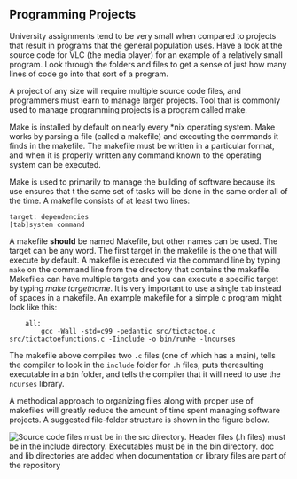 
## Programming Projects 

University assignments tend to be very small when compared to projects that result in programs that the general population uses. Have a look at the source code for VLC (the media player) for an example of a relatively small program. Look through the folders and files to get a sense of just how many lines of code go into that sort of a program.

A project of any size will require multiple source code files, and programmers must learn to manage larger projects. Tool that is commonly used to manage programming projects is a program called make.

Make is installed by default on nearly every \*nix operating system. Make works by parsing a file (called a makefile) and executing the commands it finds in the makefile. The makefile must be written in a particular format, and when it is properly written any command known to the operating system can be executed.

Make is used to primarily to manage the building of software because its use ensures that t the same set of tasks will be done in the same order all of the time. A makefile consists of at least two lines:

```make
target: dependencies
[tab]system command
```
A makefile **should** be named Makefile, but other names can be used.  The target can be any word. The first target in the makefile is the one that will execute by default. A makefile is executed via the command line by typing `make` on the command line from the directory that contains the makefile. Makefiles can have multiple targets and you can execute a specific target by typing *make targetname*. It is very important to use a single `tab` instead of spaces in a makefile. An example makefile for a simple c program might look like this:

```make
    all:
        gcc -Wall -std=c99 -pedantic src/tictactoe.c src/tictactoefunctions.c -Iinclude -o bin/runMe -lncurses
```

The makefile above compiles two `.c` files (one of which has a main),
tells the compiler to look in the `include` folder for `.h` files, puts theresulting executable in a `bin` folder, and tells the compiler that it will need to use the `ncurses` library.

A methodical approach to organizing files along with proper use of
makefiles will greatly reduce the amount of time spent managing software projects. A suggested file-folder structure  is shown in the figure below.

![ Source code files must be in the src directory. Header files (.h files) must be in the include directory. Executables must be in the bin directory. doc and lib directories are added when documentation or
library files are part of the repository](/img/fileFolderStructure.jpg)
